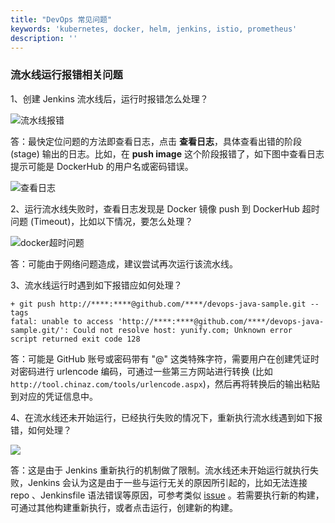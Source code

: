 ```yaml
---
title: "DevOps 常见问题" 
keywords: 'kubernetes, docker, helm, jenkins, istio, prometheus'
description: ''
---
```


### 流水线运行报错相关问题

1、创建 Jenkins 流水线后，运行时报错怎么处理？

![流水线报错](/faq-pipeline-error.png)

答：最快定位问题的方法即查看日志，点击 **查看日志**，具体查看出错的阶段 (stage) 输出的日志。比如，在 **push image** 这个阶段报错了，如下图中查看日志提示可能是 DockerHub 的用户名或密码错误。

![查看日志](/faq-pipeline-log.png)

2、运行流水线失败时，查看日志发现是 Docker 镜像 push 到 DockerHub 超时问题 (Timeout)，比如以下情况，要怎么处理？

![docker超时问题](/pipeline-docker-timeout.png)

答：可能由于网络问题造成，建议尝试再次运行该流水线。

3、流水线运行时遇到如下报错应如何处理？

```
+ git push http://****:****@github.com/****/devops-java-sample.git --tags
fatal: unable to access 'http://****:****@github.com/****/devops-java-sample.git/': Could not resolve host: yunify.com; Unknown error
script returned exit code 128  
```

答：可能是 GitHub 账号或密码带有 "@" 这类特殊字符，需要用户在创建凭证时对密码进行 urlencode 编码，可通过一些第三方网站进行转换 (比如 `http://tool.chinaz.com/tools/urlencode.aspx`)，然后再将转换后的输出粘贴到对应的凭证信息中。

4、在流水线还未开始运行，已经执行失败的情况下，重新执行流水线遇到如下报错，如何处理？

![](https://pek3b.qingstor.com/kubesphere-docs/png/WechatIMG6074.png)

答：这是由于 Jenkins 重新执行的机制做了限制。流水线还未开始运行就执行失败，Jenkins 会认为这是由于一些与运行无关的原因所引起的，比如无法连接 repo 、Jenkinsfile 语法错误等原因，可参考类似 [issue](https://issues.jenkins-ci.org/browse/JENKINS-51441) 。若需要执行新的构建，可通过其他构建重新执行，或者点击运行，创建新的构建。